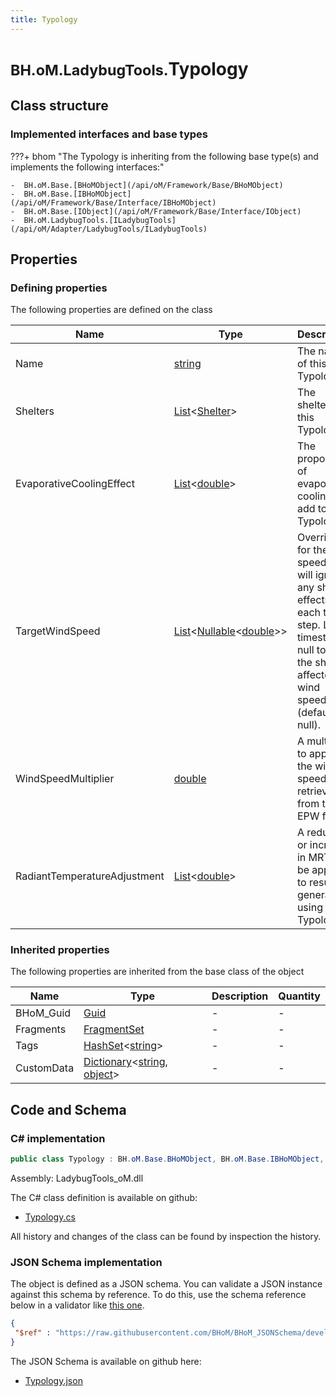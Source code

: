 ```yaml
---
title: Typology
---
```


# <small>BH.oM.LadybugTools.</small>**Typology**



## Class structure

### Implemented interfaces and base types

???+ bhom "The Typology is inheriting from the following base type(s) and implements the following interfaces:"

    -  BH.oM.Base.[BHoMObject](/api/oM/Framework/Base/BHoMObject)
    -  BH.oM.Base.[IBHoMObject](/api/oM/Framework/Base/Interface/IBHoMObject)
    -  BH.oM.Base.[IObject](/api/oM/Framework/Base/Interface/IObject)
    -  BH.oM.LadybugTools.[ILadybugTools](/api/oM/Adapter/LadybugTools/ILadybugTools)


## Properties



### Defining properties

The following properties are defined on the class

| Name             | Type             | Description      | Quantity         |
|------------------|------------------|------------------|------------------|
| Name | [string](https://learn.microsoft.com/en-us/dotnet/api/System.String?view=netstandard-2.0) | The name of this Typology. | - |
| Shelters | [List](https://learn.microsoft.com/en-us/dotnet/api/System.Collections.Generic.List-1?view=netstandard-2.0)&lt;[Shelter](/api/oM/Adapter/LadybugTools/Geometry/Shelter)&gt; | The shelters for this Typology. | - |
| EvaporativeCoolingEffect | [List](https://learn.microsoft.com/en-us/dotnet/api/System.Collections.Generic.List-1?view=netstandard-2.0)&lt;[double](https://learn.microsoft.com/en-us/dotnet/api/System.Double?view=netstandard-2.0)&gt; | The proportion of evaporative cooling to add to this Typology. | - |
| TargetWindSpeed | [List](https://learn.microsoft.com/en-us/dotnet/api/System.Collections.Generic.List-1?view=netstandard-2.0)&lt;[Nullable](https://learn.microsoft.com/en-us/dotnet/api/System.Nullable-1?view=netstandard-2.0)&lt;[double](https://learn.microsoft.com/en-us/dotnet/api/System.Double?view=netstandard-2.0)&gt;&gt; | Override for the wind speed that will ignore any shelter effects for each time step. Leave timesteps null to use the shelter affected wind speeds (default null). | - |
| WindSpeedMultiplier | [double](https://learn.microsoft.com/en-us/dotnet/api/System.Double?view=netstandard-2.0) | A multiplier to apply to the wind speed retrieved from the EPW file. | - |
| RadiantTemperatureAdjustment | [List](https://learn.microsoft.com/en-us/dotnet/api/System.Collections.Generic.List-1?view=netstandard-2.0)&lt;[double](https://learn.microsoft.com/en-us/dotnet/api/System.Double?view=netstandard-2.0)&gt; | A reduction or increase in MRT to be applied to results generated using this Typology. | - |


### Inherited properties
The following properties are inherited from the base class of the object

| Name             | Type             | Description      | Quantity         |
|------------------|------------------|------------------|------------------|
| BHoM_Guid | [Guid](https://learn.microsoft.com/en-us/dotnet/api/System.Guid?view=netstandard-2.0) | - | - |
| Fragments | [FragmentSet](/api/oM/Framework/Base/FragmentSet) | - | - |
| Tags | [HashSet](https://learn.microsoft.com/en-us/dotnet/api/System.Collections.Generic.HashSet-1?view=netstandard-2.0)&lt;[string](https://learn.microsoft.com/en-us/dotnet/api/System.String?view=netstandard-2.0)&gt; | - | - |
| CustomData | [Dictionary](https://learn.microsoft.com/en-us/dotnet/api/System.Collections.Generic.Dictionary-2?view=netstandard-2.0)&lt;[string](https://learn.microsoft.com/en-us/dotnet/api/System.String?view=netstandard-2.0), [object](https://learn.microsoft.com/en-us/dotnet/api/System.Object?view=netstandard-2.0)&gt; | - | - |


## Code and Schema

### C# implementation

``` C# title="C#"
public class Typology : BH.oM.Base.BHoMObject, BH.oM.Base.IBHoMObject, BH.oM.Base.IObject, BH.oM.LadybugTools.ILadybugTools
```

Assembly: LadybugTools_oM.dll

The C# class definition is available on github:

- [Typology.cs](https://github.com/BHoM/LadybugTools_Toolkit/blob/develop/LadybugTools_oM/Simulation\Typology.cs)

All history and changes of the class can be found by inspection the history.
### JSON Schema implementation

The object is defined as a JSON schema. You can validate a JSON instance against this schema by reference. To do this, use the schema reference below in a validator like [this one](https://www.jsonschemavalidator.net/).

``` json title="JSON Schema"
{
 "$ref" : "https://raw.githubusercontent.com/BHoM/BHoM_JSONSchema/develop/LadybugTools_oM/Typology.json"
}
```

The JSON Schema is available on github here:

- [Typology.json](https://github.com/BHoM/BHoM_JSONSchema/blob/develop/LadybugTools_oM/Typology.json)

